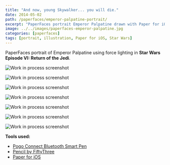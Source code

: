 ```yaml
---
title: "And now, young Skywalker... you will die."
date: 2014-05-02
path: /paperfaces/emperor-palpatine-portrait/
excerpt: "PaperFaces portrait Emperor Palpatine drawn with Paper for iOS on an iPad."
image: ../../images/paperfaces-emperor-palpatine.jpg
categories: [paperfaces]
tags: [portrait, illustration, Paper for iOS, Star Wars]
---
```


PaperFaces portrait of Emperor Palpatine using force lighting in **Star Wars Episode VI: Return of the Jedi**.

![Work in process screenshot](../../images/paperfaces-emperor-palpatine-process-1-lg.jpg)

![Work in process screenshot](../../images/paperfaces-emperor-palpatine-process-2-lg.jpg)

![Work in process screenshot](../../images/paperfaces-emperor-palpatine-process-3-lg.jpg)

![Work in process screenshot](../../images/paperfaces-emperor-palpatine-process-4-lg.jpg)

![Work in process screenshot](../../images/paperfaces-emperor-palpatine-process-5-lg.jpg)

![Work in process screenshot](../../images/paperfaces-emperor-palpatine-process-6-lg.jpg)

![Work in process screenshot](../../images/paperfaces-emperor-palpatine-process-7-lg.jpg)

**Tools used:**

- [Pogo Connect Bluetooth Smart Pen](https://www.amazon.com/gp/product/B009K448L4/ref=as_li_ss_tl?ie=UTF8&camp=1789&creative=390957&creativeASIN=B009K448L4&linkCode=as2&tag=mademist-20)
- [Pencil by FiftyThree](https://amzn.to/35tCkJW)
- [Paper for iOS](https://paper.bywetransfer.com/)
